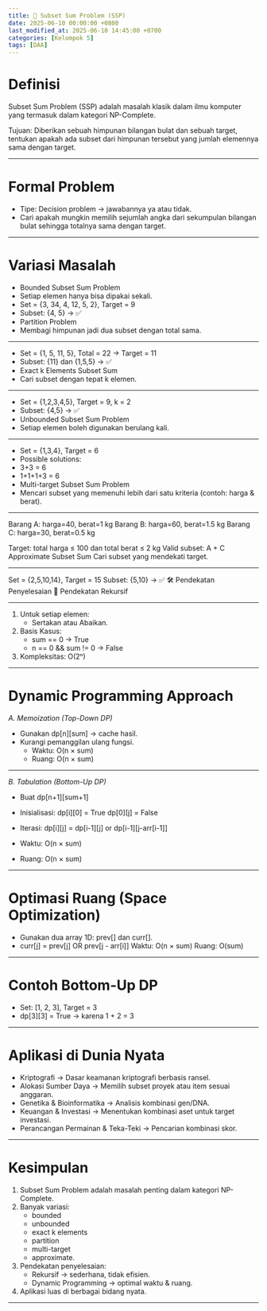 ```yaml
---
title: 🎯 Subset Sum Problem (SSP)
date: 2025-06-10 00:00:00 +0800
last_modified_at: 2025-06-10 14:45:00 +0700
categories: [Kelompok 5]
tags: [DAA]
---
```


# Definisi 
Subset Sum Problem (SSP) adalah masalah klasik dalam ilmu komputer yang termasuk dalam kategori NP-Complete.

Tujuan:
Diberikan sebuah himpunan bilangan bulat dan sebuah target, tentukan apakah ada subset dari himpunan tersebut yang jumlah elemennya sama dengan target.

---

# Formal Problem
- Tipe: Decision problem → jawabannya ya atau tidak.
- Cari apakah mungkin memilih sejumlah angka dari sekumpulan bilangan bulat sehingga totalnya sama dengan target.

---

# Variasi Masalah
- Bounded Subset Sum Problem
- Setiap elemen hanya bisa dipakai sekali.
- Set = {3, 34, 4, 12, 5, 2}, Target = 9
- Subset: {4, 5} → ✅
- Partition Problem
- Membagi himpunan jadi dua subset dengan total sama.

---

- Set = {1, 5, 11, 5}, Total = 22 → Target = 11
- Subset: {11} dan {1,5,5} → ✅
- Exact k Elements Subset Sum
- Cari subset dengan tepat k elemen.

---


- Set = {1,2,3,4,5}, Target = 9, k = 2
- Subset: {4,5} → ✅
- Unbounded Subset Sum Problem
- Setiap elemen boleh digunakan berulang kali.

---


- Set = {1,3,4}, Target = 6
- Possible solutions:
- 3+3 = 6
- 1+1+1+3 = 6
- Multi-target Subset Sum Problem
- Mencari subset yang memenuhi lebih dari satu kriteria (contoh: harga & berat).

---


Barang A: harga=40, berat=1 kg
Barang B: harga=60, berat=1.5 kg
Barang C: harga=30, berat=0.5 kg

Target: total harga ≤ 100 dan total berat ≤ 2 kg
Valid subset: A + C
Approximate Subset Sum
Cari subset yang mendekati target.

---


Set = {2,5,10,14}, Target = 15
Subset: {5,10} → ✅
🛠 Pendekatan Penyelesaian
🔁 Pendekatan Rekursif

---


1. Untuk setiap elemen:
   - Sertakan atau Abaikan.
2. Basis Kasus:
   - sum == 0 → True
   - n == 0 && sum != 0 → False
3. Kompleksitas: O(2ⁿ)


---

# Dynamic Programming Approach
*A. Memoization (Top-Down DP)*
- Gunakan dp[n][sum] → cache hasil.
- Kurangi pemanggilan ulang fungsi.
    - Waktu: O(n × sum)
    - Ruang: O(n × sum)

---

*B. Tabulation (Bottom-Up DP)*
- Buat dp[n+1][sum+1]
- Inisialisasi:
    dp[i][0] = True
    dp[0][j] = False
- Iterasi:
    dp[i][j] = dp[i-1][j] or dp[i-1][j-arr[i-1]]

- Waktu: O(n × sum)
- Ruang: O(n × sum)

---

# Optimasi Ruang (Space Optimization)
- Gunakan dua array 1D: prev[] dan curr[].
- curr[j] = prev[j] OR prev[j - arr[i]]
Waktu: O(n × sum)
Ruang: O(sum)

---

# Contoh Bottom-Up DP
- Set: [1, 2, 3], Target = 3
- dp[3][3] = True → karena 1 + 2 = 3

---

# Aplikasi di Dunia Nyata
- Kriptografi
→ Dasar keamanan kriptografi berbasis ransel.
- Alokasi Sumber Daya
→ Memilih subset proyek atau item sesuai anggaran.
- Genetika & Bioinformatika
→ Analisis kombinasi gen/DNA.
- Keuangan & Investasi
→ Menentukan kombinasi aset untuk target investasi.
- Perancangan Permainan & Teka-Teki
→ Pencarian kombinasi skor.

---

# Kesimpulan
1. Subset Sum Problem adalah masalah penting dalam kategori NP-Complete.
2. Banyak variasi:
    - bounded
    - unbounded
    - exact k elements
    - partition
    - multi-target
    - approximate.
3. Pendekatan penyelesaian:
    - Rekursif → sederhana, tidak efisien.
    - Dynamic Programming → optimal waktu & ruang.
4. Aplikasi luas di berbagai bidang nyata.
---